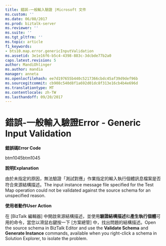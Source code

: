 ```yaml
---
title: 錯誤-一般輸入驗證 |Microsoft 文件
ms.custom: ''
ms.date: 06/08/2017
ms.prod: biztalk-server
ms.reviewer: ''
ms.suite: ''
ms.tgt_pltfrm: ''
ms.topic: article
f1_keywords:
- bts10.map.error.genericInputValidation
ms.assetid: 3e1e16f6-b5c4-4398-883c-3dcbde77b2a0
caps.latest.revision: 5
author: MandiOhlinger
ms.author: mandia
manager: anneta
ms.openlocfilehash: ee7d197655b440c5217366cbdc45af39d9def96b
ms.sourcegitcommit: cb908c540d8f1a692d01dc8f313e16cb4b4e696d
ms.translationtype: MT
ms.contentlocale: zh-TW
ms.lasthandoff: 09/20/2017
---
```

# <a name="error---generic-input-validation"></a><span data-ttu-id="8f66c-102">錯誤-一般輸入驗證</span><span class="sxs-lookup"><span data-stu-id="8f66c-102">Error - Generic Input Validation</span></span>
<span data-ttu-id="8f66c-103">**錯誤碼**</span><span class="sxs-lookup"><span data-stu-id="8f66c-103">**Error Code**</span></span>  
  
 <span data-ttu-id="8f66c-104">btm1045</span><span class="sxs-lookup"><span data-stu-id="8f66c-104">btm1045</span></span>  
  
 <span data-ttu-id="8f66c-105">**說明**</span><span class="sxs-lookup"><span data-stu-id="8f66c-105">**Explanation**</span></span>  
  
 <span data-ttu-id="8f66c-106">由於未指定的原因，無法驗證「測試對應」作業指定的輸入執行個體訊息檔案是否符合來源結構描述。</span><span class="sxs-lookup"><span data-stu-id="8f66c-106">The input instance message file specified for the Test Map operation could not be validated against the source schema for an unspecified reason.</span></span>  
  
 <span data-ttu-id="8f66c-107">**使用者動作**</span><span class="sxs-lookup"><span data-stu-id="8f66c-107">**User Action**</span></span>  
  
 <span data-ttu-id="8f66c-108">在 [BizTalk 編輯器] 中開啟來源結構描述，並使用**驗證結構描述**和**產生執行個體**可用的命令，當您以滑鼠右鍵按一下 [方案總管] 中，找出問題的結構描述。</span><span class="sxs-lookup"><span data-stu-id="8f66c-108">Open the source schema in BizTalk Editor and use the **Validate Schema** and **Generate Instance** commands, available when you right-click a schema in Solution Explorer, to isolate the problem.</span></span>